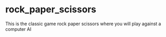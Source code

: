 # rock_paper_scissors

This is the classic game rock paper scissors where you will play against a computer AI